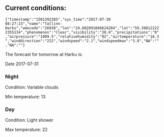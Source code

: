 ## Current conditions: 
 ``` {"timestamp":"1501392385","sys_time":"2017-07-30 08:27:23","name":"Tallinn-Harku","wmocode":"26038","lon":"24.602891666624284","lat":"59.398122222355134","phenomenon":"Clear","visibility":"20.0","precipitations":"0","airpressure":"1009.5","relativehumidity":"92","airtemperature":"16.3","winddirection":"222","windspeed":"2.1","windspeedmax":"3.8","NA":"","NA":""} ```

 The forecast for tomorrow at Harku is: 

Date 2017-07-31 

### Night 

Condition: Variable clouds 

Min temperature: 13 

### Day 

Condition: Light shower 

Max temperature: 22 

